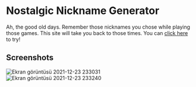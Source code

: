 # Nostalgic Nickname Generator
Ah, the good old days. Remember those nicknames you chose while playing those games. This site will take you back to those times. You can [click here](https://ubeydeozdmr.github.io/NostalgicNicknameGenerator/) to try!
## Screenshots
![Ekran görüntüsü 2021-12-23 233031](https://user-images.githubusercontent.com/89304966/147289427-d59a019a-247c-4d56-bf8a-6811661a3ebc.png)
![Ekran görüntüsü 2021-12-23 233240](https://user-images.githubusercontent.com/89304966/147289429-de9cedeb-d71e-4590-87ad-fdc4d99582dd.png)
